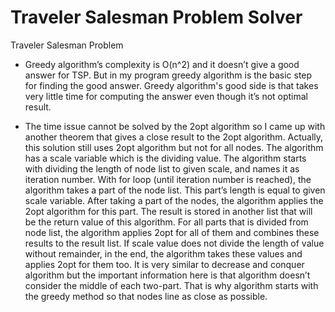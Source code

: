 # Traveler Salesman Problem Solver
Traveler Salesman Problem 

- Greedy algorithm’s complexity is O(n^2) and it doesn’t give a good answer for TSP. But in my program greedy algorithm is the basic step for finding the good answer. Greedy algorithm's good side is that takes very little time for computing the answer even though it’s not optimal result.

- The time issue cannot be solved by the 2opt algorithm so I came up with another theorem that gives a close result to the 2opt algorithm. Actually, this solution still uses 2opt algorithm but not for all nodes. The algorithm has a scale variable which is the dividing value. The algorithm starts with dividing the length of node list to given scale, and names it as iteration number. With for loop (until iteration number is reached), the algorithm takes a part of the node list. This part’s length is equal to given scale variable. After taking a part of the nodes, the algorithm applies the 2opt algorithm for this part. The result is stored in another list that will be the return value of this algorithm. For all parts that is divided from node list, the algorithm applies 2opt for all of them and combines these results to the result list. If scale value does not divide the length of value without remainder, in the end, the algorithm takes these values and applies 2opt for them too. It is very similar to decrease and conquer algorithm but the important information here is that algorithm doesn’t consider the middle of each two-part. That is why algorithm starts with the greedy method so that nodes line as close as possible.
